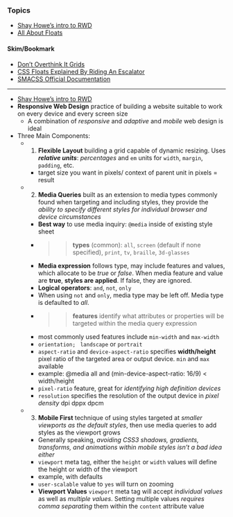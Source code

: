 ### Topics
- [Shay Howe’s intro to RWD](https://learn.shayhowe.com/advanced-html-css/responsive-web-design/)
- [All About Floats](https://css-tricks.com/all-about-floats/)

#### Skim/Bookmark
- [Don’t Overthink It Grids](https://css-tricks.com/dont-overthink-it-grids/)
- [CSS Floats Explained By Riding An Escalator ](https://www.freecodecamp.org/news/css-floats-explained-by-riding-an-escalator-57fa55232333/)
- [SMACSS Official Documentation](http://smacss.com/)

***

- [Shay Howe’s intro to RWD](https://learn.shayhowe.com/advanced-html-css/responsive-web-design/)
- **Responsive Web Design** practice of building a website suitable to work on every device and every screen size
  - A combination of *responsive* and *adaptive* and *mobile* web design is ideal
- Three Main Components: 
  - 1. **Flexible Layout** building a grid capable of dynamic resizing. Uses ***relative units***: *percentages* and `em` units for `width`, `margin`, ` padding`, etc.
    - target size you want in pixels/ context of parent unit in pixels = result
  - 2. **Media Queries** built as an extension to media types commonly found when targeting and including styles, they provide the *ability to specify different styles for individual browser and device circumstances*
    - **Best way** to use media inquiry: `@media` inside of existing style sheet
    - >> **types** (common): `all`, `screen` (default if none specified), `print`, `tv`, `braille`, `3d-glasses`
    - **Media expression** follows type, may include features and values, which allocate to be *true* or *false*. When media feature and value  are **true**, **styles are applied**. If false, they are ignored.
    - **Logical operators**: `and`, `not`, `only`
    - When using `not` and `only`, media type may be left off. Media type is defaulted to *all*.
    - >> **features** identify what attributes or properties will be targeted within the media query expression
    - most commonly used features include `min-width` and `max-width`
    - `orientation; ` `landscape` or `portrait`
    - `aspect-ratio` and `device-aspect-ratio` specifies **width/height** pixel ratio of the targeted area or output device. `min` and `max` available
    - example: @media all and (min-device-aspect-ratio: 16/9) < width/height
    - `pixel-ratio` feature, great for *identifying high definition devices*
    -  `resolution` specifies the resolution of the output device in *pixel density* dpi dppx dpcm
  - 3. **Mobile First** technique of using styles targeted at *smaller viewports as the default styles*, then use media queries to add styles as the viewport grows
    - Generally speaking, *avoiding CSS3 shadows, gradients, transforms, and animations within mobile styles isn’t a bad idea either*
    - `viewport` meta tag, either the `height` or `width` values will define the height or width of the viewport 
    - example, with defaults <meta name="viewport" content="width=device-width">
    - `user-scalable` value to `yes` will turn on zooming <meta name="viewport" content="user-scalable=yes">
    - **Viewport Values** `viewport` meta tag will accept *individual values* as well as *multiple values*. Setting multiple values *requires comma separating* them within the `content` attribute value <meta name="viewport" content="width=device-width, initial-scale=1">





